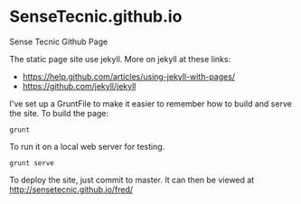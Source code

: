 # SenseTecnic.github.io
Sense Tecnic Github Page

The static page site use jekyll.  More on jekyll at these links:

- https://help.github.com/articles/using-jekyll-with-pages/
- https://github.com/jekyll/jekyll

I've set up a GruntFile to make it easier to remember how to build and serve the site.  To build the page:

    grunt
    
To run it on a local web server for testing.

    grunt serve
    
To deploy the site, just commit to master.  It can then be viewed at http://sensetecnic.github.io/fred/
